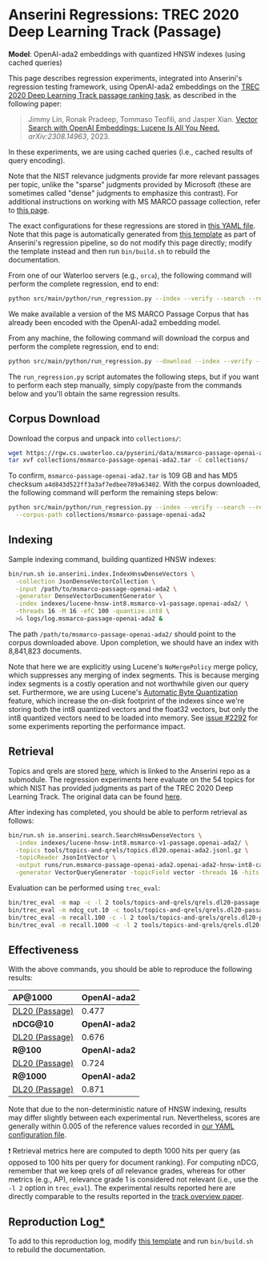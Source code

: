 # Anserini Regressions: TREC 2020 Deep Learning Track (Passage)

**Model**: OpenAI-ada2 embeddings with quantized HNSW indexes (using cached queries)

This page describes regression experiments, integrated into Anserini's regression testing framework, using OpenAI-ada2 embeddings on the [TREC 2020 Deep Learning Track passage ranking task](https://trec.nist.gov/data/deep2019.html), as described in the following paper:

> Jimmy Lin, Ronak Pradeep, Tommaso Teofili, and Jasper Xian. [Vector Search with OpenAI Embeddings: Lucene Is All You Need.](https://arxiv.org/abs/2308.14963) _arXiv:2308.14963_, 2023.

In these experiments, we are using cached queries (i.e., cached results of query encoding).

Note that the NIST relevance judgments provide far more relevant passages per topic, unlike the "sparse" judgments provided by Microsoft (these are sometimes called "dense" judgments to emphasize this contrast).
For additional instructions on working with MS MARCO passage collection, refer to [this page](experiments-msmarco-passage.md).

The exact configurations for these regressions are stored in [this YAML file](../../src/main/resources/regression/dl20-passage.openai-ada2.hnsw-int8.cached.yaml).
Note that this page is automatically generated from [this template](../../src/main/resources/docgen/templates/dl20-passage.openai-ada2.hnsw-int8.cached.template) as part of Anserini's regression pipeline, so do not modify this page directly; modify the template instead and then run `bin/build.sh` to rebuild the documentation.

From one of our Waterloo servers (e.g., `orca`), the following command will perform the complete regression, end to end:

```bash
python src/main/python/run_regression.py --index --verify --search --regression dl20-passage.openai-ada2.hnsw-int8.cached
```

We make available a version of the MS MARCO Passage Corpus that has already been encoded with the OpenAI-ada2 embedding model.

From any machine, the following command will download the corpus and perform the complete regression, end to end:

```bash
python src/main/python/run_regression.py --download --index --verify --search --regression dl20-passage.openai-ada2.hnsw-int8.cached
```

The `run_regression.py` script automates the following steps, but if you want to perform each step manually, simply copy/paste from the commands below and you'll obtain the same regression results.

## Corpus Download

Download the corpus and unpack into `collections/`:

```bash
wget https://rgw.cs.uwaterloo.ca/pyserini/data/msmarco-passage-openai-ada2.tar -P collections/
tar xvf collections/msmarco-passage-openai-ada2.tar -C collections/
```

To confirm, `msmarco-passage-openai-ada2.tar` is 109 GB and has MD5 checksum `a4d843d522ff3a3af7edbee789a63402`.
With the corpus downloaded, the following command will perform the remaining steps below:

```bash
python src/main/python/run_regression.py --index --verify --search --regression dl20-passage.openai-ada2.hnsw-int8.cached \
  --corpus-path collections/msmarco-passage-openai-ada2
```

## Indexing

Sample indexing command, building quantized HNSW indexes:

```bash
bin/run.sh io.anserini.index.IndexHnswDenseVectors \
  -collection JsonDenseVectorCollection \
  -input /path/to/msmarco-passage-openai-ada2 \
  -generator DenseVectorDocumentGenerator \
  -index indexes/lucene-hnsw-int8.msmarco-v1-passage.openai-ada2/ \
  -threads 16 -M 16 -efC 100 -quantize.int8 \
  >& logs/log.msmarco-passage-openai-ada2 &
```

The path `/path/to/msmarco-passage-openai-ada2/` should point to the corpus downloaded above.
Upon completion, we should have an index with 8,841,823 documents.

Note that here we are explicitly using Lucene's `NoMergePolicy` merge policy, which suppresses any merging of index segments.
This is because merging index segments is a costly operation and not worthwhile given our query set.
Furthermore, we are using Lucene's [Automatic Byte Quantization](https://www.elastic.co/search-labs/blog/articles/scalar-quantization-in-lucene) feature, which increase the on-disk footprint of the indexes since we're storing both the int8 quantized vectors and the float32 vectors, but only the int8 quantized vectors need to be loaded into memory.
See [issue #2292](https://github.com/castorini/anserini/issues/2292) for some experiments reporting the performance impact.

## Retrieval

Topics and qrels are stored [here](https://github.com/castorini/anserini-tools/tree/master/topics-and-qrels), which is linked to the Anserini repo as a submodule.
The regression experiments here evaluate on the 54 topics for which NIST has provided judgments as part of the TREC 2020 Deep Learning Track.
The original data can be found [here](https://trec.nist.gov/data/deep2020.html).

After indexing has completed, you should be able to perform retrieval as follows:

```bash
bin/run.sh io.anserini.search.SearchHnswDenseVectors \
  -index indexes/lucene-hnsw-int8.msmarco-v1-passage.openai-ada2/ \
  -topics tools/topics-and-qrels/topics.dl20.openai-ada2.jsonl.gz \
  -topicReader JsonIntVector \
  -output runs/run.msmarco-passage-openai-ada2.openai-ada2-hnsw-int8-cached.topics.dl20.openai-ada2.jsonl.txt \
  -generator VectorQueryGenerator -topicField vector -threads 16 -hits 1000 -efSearch 1000 &
```

Evaluation can be performed using `trec_eval`:

```bash
bin/trec_eval -m map -c -l 2 tools/topics-and-qrels/qrels.dl20-passage.txt runs/run.msmarco-passage-openai-ada2.openai-ada2-hnsw-int8-cached.topics.dl20.openai-ada2.jsonl.txt
bin/trec_eval -m ndcg_cut.10 -c tools/topics-and-qrels/qrels.dl20-passage.txt runs/run.msmarco-passage-openai-ada2.openai-ada2-hnsw-int8-cached.topics.dl20.openai-ada2.jsonl.txt
bin/trec_eval -m recall.100 -c -l 2 tools/topics-and-qrels/qrels.dl20-passage.txt runs/run.msmarco-passage-openai-ada2.openai-ada2-hnsw-int8-cached.topics.dl20.openai-ada2.jsonl.txt
bin/trec_eval -m recall.1000 -c -l 2 tools/topics-and-qrels/qrels.dl20-passage.txt runs/run.msmarco-passage-openai-ada2.openai-ada2-hnsw-int8-cached.topics.dl20.openai-ada2.jsonl.txt
```

## Effectiveness

With the above commands, you should be able to reproduce the following results:

| **AP@1000**                                                                                                  | **OpenAI-ada2**|
|:-------------------------------------------------------------------------------------------------------------|-----------|
| [DL20 (Passage)](https://trec.nist.gov/data/deep2020.html)                                                   | 0.477     |
| **nDCG@10**                                                                                                  | **OpenAI-ada2**|
| [DL20 (Passage)](https://trec.nist.gov/data/deep2020.html)                                                   | 0.676     |
| **R@100**                                                                                                    | **OpenAI-ada2**|
| [DL20 (Passage)](https://trec.nist.gov/data/deep2020.html)                                                   | 0.724     |
| **R@1000**                                                                                                   | **OpenAI-ada2**|
| [DL20 (Passage)](https://trec.nist.gov/data/deep2020.html)                                                   | 0.871     |

Note that due to the non-deterministic nature of HNSW indexing, results may differ slightly between each experimental run.
Nevertheless, scores are generally within 0.005 of the reference values recorded in [our YAML configuration file](../../src/main/resources/regression/dl20-passage.openai-ada2.hnsw-int8.cached.yaml).

❗ Retrieval metrics here are computed to depth 1000 hits per query (as opposed to 100 hits per query for document ranking).
For computing nDCG, remember that we keep qrels of _all_ relevance grades, whereas for other metrics (e.g., AP), relevance grade 1 is considered not relevant (i.e., use the `-l 2` option in `trec_eval`).
The experimental results reported here are directly comparable to the results reported in the [track overview paper](https://arxiv.org/abs/2102.07662).

## Reproduction Log[*](reproducibility.md)

To add to this reproduction log, modify [this template](../../src/main/resources/docgen/templates/dl20-passage.openai-ada2.hnsw-int8.cached.template) and run `bin/build.sh` to rebuild the documentation.
